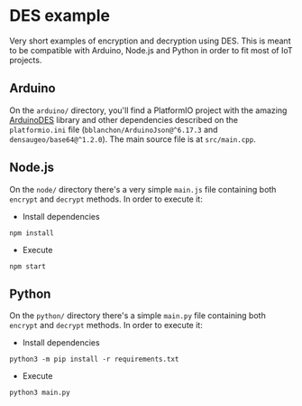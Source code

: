 # DES example

Very short examples of encryption and decryption using DES. This is meant to be compatible with Arduino, Node.js and Python in order to fit most of IoT projects.

## Arduino

On the `arduino/` directory, you'll find a PlatformIO project with the amazing [ArduinoDES](https://github.com/Octoate/ArduinoDES) library and other dependencies described on the `platformio.ini` file (`bblanchon/ArduinoJson@^6.17.3` and `densaugeo/base64@^1.2.0`). The main source file is at `src/main.cpp`.

## Node.js

On the `node/` directory there's a very simple `main.js` file containing both `encrypt` and `decrypt` methods. In order to execute it:

- Install dependencies

```
npm install
```

- Execute

```
npm start
```

## Python

On the `python/` directory there's a simple `main.py` file containing both `encrypt` and `decrypt` methods. In order to execute it:

- Install dependencies

```
python3 -m pip install -r requirements.txt
```

- Execute

```
python3 main.py
```